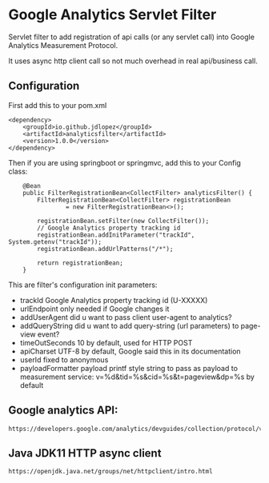 # Google Analytics Servlet Filter

Servlet filter to add registration of api calls (or any servlet call) 
into Google Analytics Measurement Protocol.

It uses async http client call so not much overhead in real api/business call.

## Configuration

First add this to your pom.xml

    <dependency>
        <groupId>io.github.jdlopez</groupId>
        <artifactId>analyticsfilter</artifactId>
        <version>1.0.0</version>
    </dependency>
    
Then if you are using springboot or springmvc, add this to your Config class:

        @Bean
        public FilterRegistrationBean<CollectFilter> analyticsFilter() {
            FilterRegistrationBean<CollectFilter> registrationBean
                    = new FilterRegistrationBean<>();
    
            registrationBean.setFilter(new CollectFilter());
            // Google Analytics property tracking id
            registrationBean.addInitParameter("trackId", System.getenv("trackId"));
            registrationBean.addUrlPatterns("/*");
    
            return registrationBean;
        }
        
This are filter's configuration init parameters:

* trackId Google Analytics property tracking id (U-XXXXX)
* urlEndpoint only needed if Google changes it
* addUserAgent did u want to pass client user-agent to analytics?
* addQueryString did u want to add query-string (url parameters) to page-view event?
* timeOutSeconds 10 by default, used for HTTP POST
* apiCharset UTF-8 by default, Google said this in its documentation
* userId fixed to anonymous
* payloadFormatter payload printf style string to pass as payload to measurement service: v=%d&tid=%s&cid=%s&t=pageview&dp=%s by default

## Google analytics API:

    https://developers.google.com/analytics/devguides/collection/protocol/v1/reference
    
## Java JDK11 HTTP async client

    https://openjdk.java.net/groups/net/httpclient/intro.html